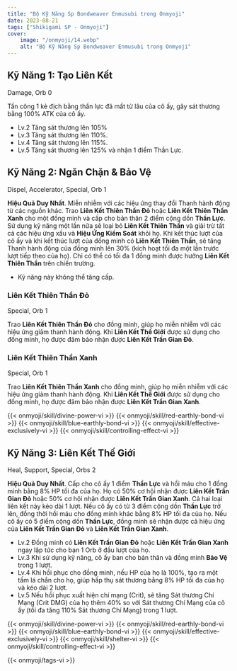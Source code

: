 ```yaml
---
title: "Bộ Kỹ Năng Sp Bondweaver Enmusubi trong Onmyoji"
date: 2023-08-21
tags: ["Shikigami SP - Onmyoji"]
cover:
    image: "/onmyoji/14.webp" 
    alt: "Bộ Kỹ Năng Sp Bondweaver Enmusubi trong Onmyoji"  
---
```


## Kỹ Năng 1: Tạo Liên Kết
Damage, Orb 0

Tấn công 1 kẻ địch bằng thần lực đã mất từ ​​lâu của cô ấy, gây sát thương bằng 100% ATK của cô ấy.

- Lv.2 Tăng sát thương lên 105%
- Lv.3 Tăng sát thương lên 110%.
- Lv.4 Tăng sát thương lên 115%.
- Lv.5 Tăng sát thương lên 125% và nhận 1 điểm Thần Lực.

## Kỹ Năng 2: Ngăn Chặn & Bảo Vệ
Dispel, Accelerator, Special, Orb 1

**Hiệu Quả Duy Nhất**. Miễn nhiễm với các hiệu ứng thay đổi Thanh hành động từ các nguồn khác. Trao **Liên Kết Thiên Thần Đỏ** hoặc **Liên Kết Thiên Thần Xanh** cho một đồng minh và cấp cho bản thân 2 điểm cộng dồn **Thần Lực**. Sử dụng kỹ năng một lần nữa sẽ loại bỏ **Liên Kết Thiên Thần** và giải trừ tất cả các hiệu ứng xấu và **Hiệu Ứng Kiểm Soát** khỏi họ. Khi kết thúc lượt của cô ấy và khi kết thúc lượt của đồng minh có **Liên Kết Thiên Thần**, sẽ tăng Thanh hành động của đồng minh lên 30% (kích hoạt tối đa một lần trước lượt tiếp theo của họ). Chỉ có thể có tối đa 1 đồng minh được hưởng **Liên Kết Thiên Thần** trên chiến trường.

- Kỹ năng này không thể tăng cấp.

### Liên Kết Thiên Thần Đỏ
Special, Orb 1

Trao **Liên Kết Thiên Thần Đỏ** cho đồng minh, giúp họ miễn nhiễm với các hiệu ứng giảm thanh hành động. Khi **Liên Kết Thế Giới** được sử dụng cho đồng minh, họ được đảm bảo nhận được **Liên Kết Trần Gian Đỏ**.

### Liên Kết Thiên Thần Xanh
Special, Orb 1

Trao **Liên Kết Thiên Thần Xanh** cho đồng minh, giúp họ miễn nhiễm với các hiệu ứng giảm thanh hành động. Khi **Liên Kết Thế Giới** được sử dụng cho đồng minh, họ được đảm bảo nhận được **Liên Kết Trần Gian Xanh**.


{{< onmyoji/skill/divine-power-vi >}}
{{< onmyoji/skill/red-earthly-bond-vi >}}
{{< onmyoji/skill/blue-earthly-bond-vi >}}
{{< onmyoji/skill/effective-exclusively-vi >}}
{{< onmyoji/skill/controlling-effect-vi >}}


## Kỹ Năng 3: Liên Kết Thế Giới
Heal, Support, Special, Orbs 2

**Hiệu Quả Duy Nhất**. Cấp cho cô ấy 1 điểm **Thần Lực** và hồi máu cho 1 đồng minh bằng 8% HP tối đa của họ. Họ có 50% cơ hội nhận được **Liên Kết Trần Gian Đỏ** hoặc 50% cơ hội nhận được **Liên Kết Trần Gian Xanh**. Cả hai loại liên kết này kéo dài 1 lượt. Nếu cô ấy có từ 3 điểm cộng dồn **Thần Lực** trở lên, đồng thời hồi máu cho đồng minh khác bằng 8% HP tối đa của họ. Nếu cô ấy có 5 điểm cộng dồn **Thần Lực**, đồng minh sẽ nhận được cả hiệu ứng của **Liên Kết Trần Gian Đỏ** và **Liên Kết Trần Gian Xanh**.
 
- Lv.2 Đồng minh có **Liên Kết Trần Gian Đỏ** hoặc **Liên Kết Trần Gian Xanh** ngay lập tức cho bạn 1 Orb ở đầu lượt của họ.
- Lv.3 Khi sử dụng kỹ năng, cô ấy ban cho bản thân và đồng minh **Bảo Vệ** trong 1 lượt.
- Lv.4 Khi hồi phục cho đồng minh, nếu HP của họ là 100%, tạo ra một tấm lá chắn cho họ, giúp hấp thụ sát thương bằng 8% HP tối đa của họ và kéo dài 2 lượt.
- Lv.5 Nếu hồi phục xuất hiện chí mạng (Crit), sẽ tăng Sát thương Chí Mạng (Crit DMG) của họ thêm 40% so với Sát thương Chí Mạng của cô ấy (tối đa tăng 110% Sát thương Chí Mạng) trong 1 lượt.
 
{{< onmyoji/skill/divine-power-vi >}}
{{< onmyoji/skill/red-earthly-bond-vi >}}
{{< onmyoji/skill/blue-earthly-bond-vi >}}
{{< onmyoji/skill/effective-exclusively-vi >}}
{{< onmyoji/skill/shelter-vi >}}
{{< onmyoji/skill/controlling-effect-vi >}}
 

{{< onmyoji/tags-vi >}}

